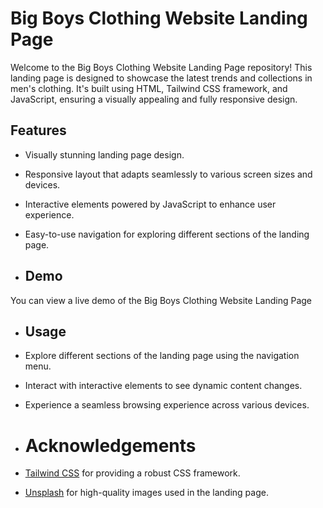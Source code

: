 # Big Boys Clothing Website Landing Page

Welcome to the Big Boys Clothing Website Landing Page repository! This landing page is designed to showcase the latest trends and collections in men's clothing. It's built using HTML, Tailwind CSS framework, and JavaScript, ensuring a visually appealing and fully responsive design.

## Features

- Visually stunning landing page design.
- Responsive layout that adapts seamlessly to various screen sizes and devices.
- Interactive elements powered by JavaScript to enhance user experience.
- Easy-to-use navigation for exploring different sections of the landing page.

- ## Demo

You can view a live demo of the Big Boys Clothing Website Landing Page

- ## Usage

- Explore different sections of the landing page using the navigation menu.
- Interact with interactive elements to see dynamic content changes.
- Experience a seamless browsing experience across various devices.

- # Acknowledgements

- [Tailwind CSS](https://tailwindcss.com/) for providing a robust CSS framework.
- [Unsplash](https://unsplash.com/) for high-quality images used in the landing page.
